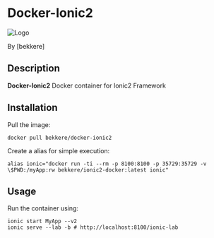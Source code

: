 # Docker-Ionic2

  ![Logo](https://t3.ftcdn.net/jpg/00/88/29/92/160_F_88299226_zDCwpd0g45FKNMbJzuh7N1gXH45Xze2p.jpg)

By [bekkere]

## Description
**Docker-Ionic2** Docker container for Ionic2 Framework

## Installation

Pull the image:

```console
docker pull bekkere/docker-ionic2
```
Create a alias for simple execution: 

```console
alias ionic="docker run -ti --rm -p 8100:8100 -p 35729:35729 -v \$PWD:/myApp:rw bekkere/ionic2-docker:latest ionic"

```

## Usage

Run the container using:

```console
ionic start MyApp --v2
ionic serve --lab -b # http://localhost:8100/ionic-lab
```
